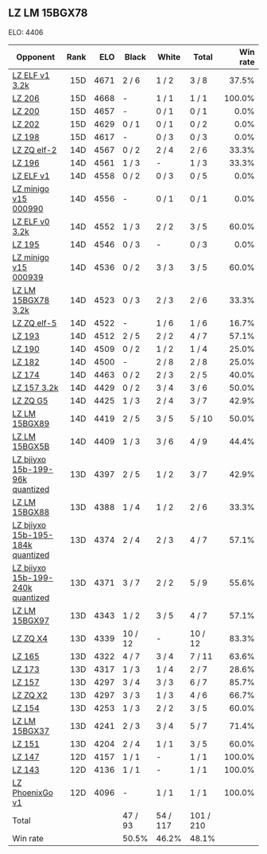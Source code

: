 ## LZ LM 15BGX78 ##

ELO: 4406

Opponent | Rank | ELO | Black | White | Total | Win rate
---------|-----:|----:|-------|-------|-------|-------:
[LZ ELF v1 3.2k](LZ%20ELF%20v1%203.2k.md) | 15D | 4671 | 2 / 6 | 1 / 2 | 3 / 8 | 37.5%
[LZ 206](LZ%20206.md) | 15D | 4668 | - | 1 / 1 | 1 / 1 | 100.0%
[LZ 200](LZ%20200.md) | 15D | 4657 | - | 0 / 1 | 0 / 1 | 0.0%
[LZ 202](LZ%20202.md) | 15D | 4629 | 0 / 1 | 0 / 1 | 0 / 2 | 0.0%
[LZ 198](LZ%20198.md) | 15D | 4617 | - | 0 / 3 | 0 / 3 | 0.0%
[LZ ZQ elf-2](LZ%20ZQ%20elf-2.md) | 14D | 4567 | 0 / 2 | 2 / 4 | 2 / 6 | 33.3%
[LZ 196](LZ%20196.md) | 14D | 4561 | 1 / 3 | - | 1 / 3 | 33.3%
[LZ ELF v1](LZ%20ELF%20v1.md) | 14D | 4558 | 0 / 2 | 0 / 3 | 0 / 5 | 0.0%
[LZ minigo v15 000990](LZ%20minigo%20v15%20000990.md) | 14D | 4556 | - | 0 / 1 | 0 / 1 | 0.0%
[LZ ELF v0 3.2k](LZ%20ELF%20v0%203.2k.md) | 14D | 4552 | 1 / 3 | 2 / 2 | 3 / 5 | 60.0%
[LZ 195](LZ%20195.md) | 14D | 4546 | 0 / 3 | - | 0 / 3 | 0.0%
[LZ minigo v15 000939](LZ%20minigo%20v15%20000939.md) | 14D | 4536 | 0 / 2 | 3 / 3 | 3 / 5 | 60.0%
[LZ LM 15BGX78 3.2k](LZ%20LM%2015BGX78%203.2k.md) | 14D | 4523 | 0 / 3 | 2 / 3 | 2 / 6 | 33.3%
[LZ ZQ elf-5](LZ%20ZQ%20elf-5.md) | 14D | 4522 | - | 1 / 6 | 1 / 6 | 16.7%
[LZ 193](LZ%20193.md) | 14D | 4512 | 2 / 5 | 2 / 2 | 4 / 7 | 57.1%
[LZ 190](LZ%20190.md) | 14D | 4509 | 0 / 2 | 1 / 2 | 1 / 4 | 25.0%
[LZ 182](LZ%20182.md) | 14D | 4500 | - | 2 / 8 | 2 / 8 | 25.0%
[LZ 174](LZ%20174.md) | 14D | 4463 | 0 / 2 | 2 / 3 | 2 / 5 | 40.0%
[LZ 157 3.2k](LZ%20157%203.2k.md) | 14D | 4429 | 0 / 2 | 3 / 4 | 3 / 6 | 50.0%
[LZ ZQ G5](LZ%20ZQ%20G5.md) | 14D | 4425 | 1 / 3 | 2 / 4 | 3 / 7 | 42.9%
[LZ LM 15BGX89](LZ%20LM%2015BGX89.md) | 14D | 4419 | 2 / 5 | 3 / 5 | 5 / 10 | 50.0%
[LZ LM 15BGX5B](LZ%20LM%2015BGX5B.md) | 14D | 4409 | 1 / 3 | 3 / 6 | 4 / 9 | 44.4%
[LZ bjiyxo 15b-199-96k quantized](LZ%20bjiyxo%2015b-199-96k%20quantized.md) | 13D | 4397 | 2 / 5 | 1 / 2 | 3 / 7 | 42.9%
[LZ LM 15BGX88](LZ%20LM%2015BGX88.md) | 13D | 4388 | 1 / 4 | 1 / 2 | 2 / 6 | 33.3%
[LZ bjiyxo 15b-195-184k quantized](LZ%20bjiyxo%2015b-195-184k%20quantized.md) | 13D | 4374 | 2 / 4 | 2 / 3 | 4 / 7 | 57.1%
[LZ bjiyxo 15b-199-240k quantized](LZ%20bjiyxo%2015b-199-240k%20quantized.md) | 13D | 4371 | 3 / 7 | 2 / 2 | 5 / 9 | 55.6%
[LZ LM 15BGX97](LZ%20LM%2015BGX97.md) | 13D | 4343 | 1 / 2 | 3 / 5 | 4 / 7 | 57.1%
[LZ ZQ X4](LZ%20ZQ%20X4.md) | 13D | 4339 | 10 / 12 | - | 10 / 12 | 83.3%
[LZ 165](LZ%20165.md) | 13D | 4322 | 4 / 7 | 3 / 4 | 7 / 11 | 63.6%
[LZ 173](LZ%20173.md) | 13D | 4317 | 1 / 3 | 1 / 4 | 2 / 7 | 28.6%
[LZ 157](LZ%20157.md) | 13D | 4297 | 3 / 4 | 3 / 3 | 6 / 7 | 85.7%
[LZ ZQ X2](LZ%20ZQ%20X2.md) | 13D | 4297 | 3 / 3 | 1 / 3 | 4 / 6 | 66.7%
[LZ 154](LZ%20154.md) | 13D | 4253 | 1 / 3 | 2 / 2 | 3 / 5 | 60.0%
[LZ LM 15BGX37](LZ%20LM%2015BGX37.md) | 13D | 4241 | 2 / 3 | 3 / 4 | 5 / 7 | 71.4%
[LZ 151](LZ%20151.md) | 13D | 4204 | 2 / 4 | 1 / 1 | 3 / 5 | 60.0%
[LZ 147](LZ%20147.md) | 12D | 4157 | 1 / 1 | - | 1 / 1 | 100.0%
[LZ 143](LZ%20143.md) | 12D | 4136 | 1 / 1 | - | 1 / 1 | 100.0%
[LZ PhoenixGo v1](LZ%20PhoenixGo%20v1.md) | 12D | 4096 | - | 1 / 1 | 1 / 1 | 100.0%
Total | | | 47 / 93 | 54 / 117 | 101 / 210 | 
Win rate| | | 50.5% | 46.2% | 48.1% | 
